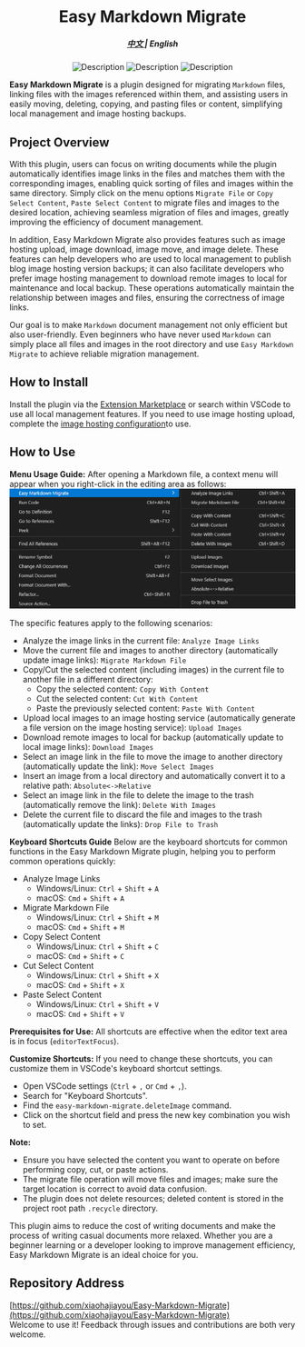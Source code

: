 
<div align="center" style="font-size: 1em;"><h1><strong>Easy Markdown Migrate</strong></h1></div>
<div align="center" ><h5><a href="https://github.com/xiaohajiayou/Easy-Markdown-Migrate/blob/dev/README.md"><strong>中文</strong> </a>| <strong>English</strong><h5></div>   

<p align="center" style="margin-top: 10px;">
  <img src="https://img.shields.io/badge/code_style-standard-brightgreen.svg?style=flat-square)](https://standardjs.com" alt="Description">
  <img src="https://img.shields.io/github/license/xiaohajiayou/Easy-Markdown-Migrate" alt="Description">
  <img src="https://img.shields.io/visual-studio-marketplace/stars/Hacode.easy-markdown-migrate?color=%23FFA500%20" alt="Description">
</p>


**Easy Markdown Migrate** is a plugin designed for migrating `Markdown` files, linking files with the images referenced within them, and assisting users in easily moving, deleting, copying, and pasting files or content, simplifying local management and image hosting backups.  

**Project Overview**  
--------------------  

With this plugin, users can focus on writing documents while the plugin automatically identifies image links in the files and matches them with the corresponding images, enabling quick sorting of files and images within the same directory. Simply click on the menu options `Migrate File` or `Copy Select Content`, `Paste Select Content` to migrate files and images to the desired location, achieving seamless migration of files and images, greatly improving the efficiency of document management.  

In addition, Easy Markdown Migrate also provides features such as image hosting upload, image download, image move, and image delete. These features can help developers who are used to local management to publish blog image hosting version backups; it can also facilitate developers who prefer image hosting management to download remote images to local for maintenance and local backup. These operations automatically maintain the relationship between images and files, ensuring the correctness of image links.  

Our goal is to make `Markdown` document management not only efficient but also user-friendly. Even beginners who have never used `Markdown` can simply place all files and images in the root directory and use `Easy Markdown Migrate` to achieve reliable migration management.  

**How to Install**  
------------------

Install the plugin via the [Extension Marketplace](https://marketplace.visualstudio.com/vscode) or search within VSCode to use all local management features. If you need to use image hosting upload, complete the [image hosting configuration](https://github.com/xiaohajiayou/Easy-Markdown-Migrate/wiki/Easy%E2%80%90Markdown%E2%80%90Migrate-document)to use.  

**How to Use**  
--------------

**Menu Usage Guide:** After opening a Markdown file, a context menu will appear when you right-click in the editing area as follows: ![alt text](https://raw.githubusercontent.com/xiaohajiayou/imagesBed/main/test/migrate_read_me/m4bicve4.png)
 
The specific features apply to the following scenarios:  

*   Analyze the image links in the current file: `Analyze Image Links`  
*   Move the current file and images to another directory (automatically update image links): `Migrate Markdown File`
*   Copy/Cut the selected content (including images) in the current file to another file in a different directory:
    *   Copy the selected content: `Copy With Content`  
    *   Cut the selected content: `Cut With Content`  
    *   Paste the previously selected content: `Paste With Content`  
*   Upload local images to an image hosting service (automatically generate a file version on the image hosting service): `Upload Images`  
*   Download remote images to local for backup (automatically update to local image links): `Download Images`
*   Select an image link in the file to move the image to another directory (automatically update the link): `Move Select Images`  
*   Insert an image from a local directory and automatically convert it to a relative path: `Absolute<->Relative`
*   Select an image link in the file to delete the image to the trash (automatically remove the link): `Delete With Images`  
*   Delete the current file to discard the file and images to the trash (automatically update the links): `Drop File to Trash`  

**Keyboard Shortcuts Guide** Below are the keyboard shortcuts for common functions in the Easy Markdown Migrate plugin, helping you to perform common operations quickly:  

*   Analyze Image Links
    *   Windows/Linux: `Ctrl` + `Shift` + `A`  
    *   macOS: `Cmd` + `Shift` + `A`  
*   Migrate Markdown File
    *   Windows/Linux: `Ctrl` + `Shift` + `M`
    *   macOS: `Cmd` + `Shift` + `M`
*   Copy Select Content
    *   Windows/Linux: `Ctrl` + `Shift` + `C`
    *   macOS: `Cmd` + `Shift` + `C`
*   Cut Select Content
    *   Windows/Linux: `Ctrl` + `Shift` + `X`
    *   macOS: `Cmd` + `Shift` + `X`
*   Paste Select Content
    *   Windows/Linux: `Ctrl` + `Shift` + `V`
    *   macOS: `Cmd` + `Shift` + `V`

**Prerequisites for Use:** All shortcuts are effective when the editor text area is in focus (`editorTextFocus`).

**Customize Shortcuts:** If you need to change these shortcuts, you can customize them in VSCode's keyboard shortcut settings.

*   Open VSCode settings (`Ctrl` + `,` or `Cmd` + `,`).
*   Search for "Keyboard Shortcuts".
*   Find the `easy-markdown-migrate.deleteImage` command.
*   Click on the shortcut field and press the new key combination you wish to set.

**Note:**

*   Ensure you have selected the content you want to operate on before performing copy, cut, or paste actions.
*   The migrate file operation will move files and images; make sure the target location is correct to avoid data confusion.
*   The plugin does not delete resources; deleted content is stored in the project root path `.recycle` directory.

This plugin aims to reduce the cost of writing documents and make the process of writing casual documents more relaxed. Whether you are a beginner learning or a developer looking to improve management efficiency, Easy Markdown Migrate is an ideal choice for you.

**Repository Address**
----------------------

[https://github.com/xiaohajiayou/Easy-Markdown-Migrate](https://github.com/xiaohajiayou/Easy-Markdown-Migrate)    
Welcome to use it! Feedback through issues and contributions are both very welcome.  